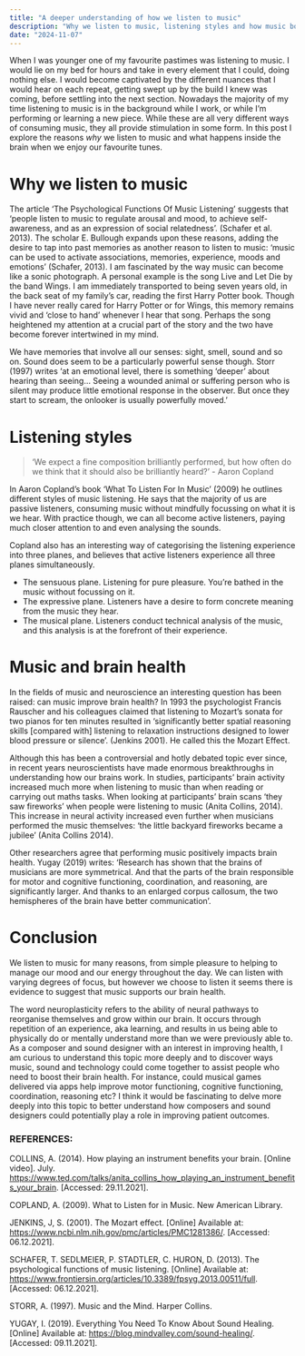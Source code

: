 ```yaml
---
title: "A deeper understanding of how we listen to music"
description: "Why we listen to music, listening styles and how music boosts brain health"
date: "2024-11-07"
---
```


When I was younger one of my favourite pastimes was listening to music. I would lie on my bed for hours and take in every element that I could, doing nothing else. I would become captivated by the different nuances that I would hear on each repeat, getting swept up by the build I knew was coming, before settling into the next section. Nowadays the majority of my time listening to music is in the background while I work, or while I’m performing or learning a new piece. While these are all very different ways of consuming music, they all provide stimulation in some form. In this post I explore the reasons *why* we listen to music and what happens inside the brain when we enjoy our favourite tunes.

# Why we listen to music
The article ‘The Psychological Functions Of Music Listening’ suggests that ‘people listen to music to regulate arousal and mood, to achieve self-awareness, and as an expression of social relatedness’. (Schafer et al. 2013). The scholar E. Bullough expands upon these reasons, adding the desire to tap into past memories as another reason to listen to music: ‘music can be used to activate associations, memories, experience, moods and emotions’ (Schafer, 2013). I am fascinated by the way music can become like a sonic photograph. A personal example is the song Live and Let Die by the band Wings. I am immediately transported to being seven years old, in the back seat of my family’s car, reading the first Harry Potter book. Though I have never really cared for Harry Potter or for Wings, this memory remains vivid and ‘close to hand’ whenever I hear that song. Perhaps the song heightened my attention at a crucial part of the story and the two have become forever intertwined in my mind.

We have memories that involve all our senses: sight, smell, sound and so on. Sound does seem to be a particularly powerful sense though. Storr (1997) writes ‘at an emotional level, there is something ‘deeper’ about hearing than seeing… Seeing a wounded animal or suffering person who is silent may produce little emotional response in the observer. But once they start to scream, the onlooker is usually powerfully moved.’

# Listening styles
> ‘We expect a fine composition brilliantly performed, but how often do we think that it should also be brilliantly heard?’ - Aaron Copland

In Aaron Copland’s book ‘What To Listen For In Music’ (2009) he outlines different styles of music listening. He says that the majority of us are passive listeners, consuming music without mindfully focussing on what it is we hear. With practice though, we can all become active listeners, paying much closer attention to and even analysing the sounds.

Copland also has an interesting way of categorising the listening experience into three planes, and believes that active listeners experience all three planes simultaneously.

- The sensuous plane. Listening for pure pleasure. You’re bathed in the music without focussing on it.
- The expressive plane. Listeners have a desire to form concrete meaning from the music they hear.
- The musical plane. Listeners conduct technical analysis of the music, and this analysis is at the forefront of their experience.

# Music and brain health
In the fields of music and neuroscience an interesting question has been raised: can music improve brain health? In 1993 the psychologist Francis Rauscher and his colleagues claimed that listening to Mozart’s sonata for two pianos for ten minutes resulted in ‘significantly better spatial reasoning skills [compared with] listening to relaxation instructions designed to lower blood pressure or silence’. (Jenkins 2001). He called this the Mozart Effect.

Although this has been a controversial and hotly debated topic ever since, in recent years neuroscientists have made enormous breakthroughs in understanding how our brains work. In studies, participants’ brain activity increased much more when listening to music than when reading or carrying out maths tasks. When looking at participants’ brain scans ‘they saw fireworks’ when people were listening to music (Anita Collins, 2014). This increase in neural activity increased even further when musicians performed the music themselves: ‘the little backyard fireworks became a jubilee’ (Anita Collins 2014).

Other researchers agree that performing music positively impacts brain health. Yugay (2019) writes: ‘Research has shown that the brains of musicians are more symmetrical. And that the parts of the brain responsible for motor and cognitive functioning, coordination, and reasoning, are significantly larger. And thanks to an enlarged corpus callosum, the two hemispheres of the brain have better communication’.

# Conclusion
We listen to music for many reasons, from simple pleasure to helping to manage our mood and our energy throughout the day. We can listen with varying degrees of focus, but however we choose to listen it seems there is evidence to suggest that music supports our brain health.

The word neuroplasticity refers to the ability of neural pathways to reorganise themselves and grow within our brain. It occurs through repetition of an experience, aka learning, and results in us being able to physically do or mentally understand more than we were previously able to. As a composer and sound designer with an interest in improving health, I am curious to understand this topic more deeply and to discover ways music, sound and technology could come together to assist people who need to boost their brain health. For instance, could musical games delivered via apps help improve motor functioning, cognitive functioning, coordination, reasoning etc? I think it would be fascinating to delve more deeply into this topic to better understand how composers and sound designers could potentially play a role in improving patient outcomes.

### REFERENCES:
<div class="references">

COLLINS, A. (2014). How playing an instrument benefits your brain. [Online video]. July. https://www.ted.com/talks/anita_collins_how_playing_an_instrument_benefits_your_brain. [Accessed: 29.11.2021].

COPLAND, A. (2009). What to Listen for in Music. New American Library.

JENKINS, J, S. (2001). The Mozart effect. [Online] Available at: https://www.ncbi.nlm.nih.gov/pmc/articles/PMC1281386/. [Accessed: 06.12.2021].

SCHAFER, T. SEDLMEIER, P. STADTLER, C. HURON, D. (2013). The psychological functions of music listening. [Online] Available at: https://www.frontiersin.org/articles/10.3389/fpsyg.2013.00511/full. [Accessed: 06.12.2021].

STORR, A. (1997). Music and the Mind. Harper Collins.

YUGAY, I. (2019). Everything You Need To Know About Sound Healing. [Online] Available at: https://blog.mindvalley.com/sound-healing/. [Accessed: 09.11.2021].

</div>